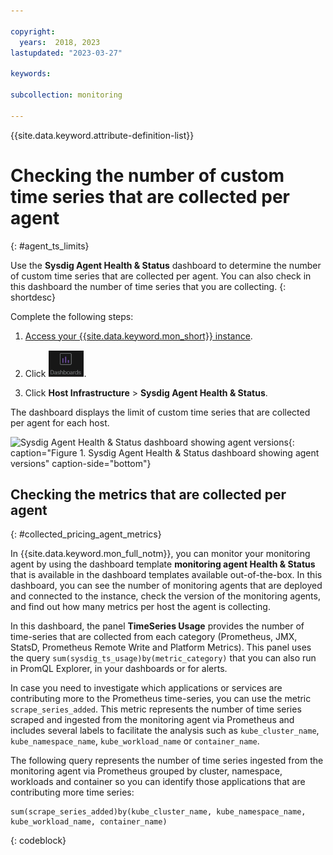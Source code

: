 ```yaml
---

copyright:
  years:  2018, 2023
lastupdated: "2023-03-27"

keywords:

subcollection: monitoring

---
```


{{site.data.keyword.attribute-definition-list}}


# Checking the number of custom time series that are collected per agent
{: #agent_ts_limits}

Use the **Sysdig Agent Health & Status** dashboard to determine the number of custom time series that are collected per agent. You can also check in this dashboard the number of time series that you are collecting.
{: shortdesc}



Complete the following steps:

1. [Access your {{site.data.keyword.mon_short}} instance](/docs/monitoring?topic=monitoring-launch).

2. Click ![Dashboard](../images/dashboards.png "Dashboard").

3. Click **Host Infrastructure** &gt; **Sysdig Agent Health & Status**.

The dashboard displays the limit of custom time series that are collected per agent for each host.

![Sysdig Agent Health & Status dashboard showing agent versions](../images/agent_version.png "Sysdig Agent Health & Status dashboard showing agent versions"){: caption="Figure 1. Sysdig Agent Health & Status dashboard showing agent versions" caption-side="bottom"}



## Checking the metrics that are collected per agent
{: #collected_pricing_agent_metrics}

In {{site.data.keyword.mon_full_notm}}, you can monitor your monitoring agent by using the dashboard template **monitoring agent Health & Status** that is available in the dashboard templates available out-of-the-box. In this dashboard, you can see the number of monitoring agents that are deployed and connected to the instance, check the version of the monitoring agents, and find out how many metrics per host the agent is collecting.

In this dashboard, the panel **TimeSeries Usage** provides the number of time-series that are collected from each category (Prometheus, JMX, StatsD, Prometheus Remote Write and Platform Metrics). This panel uses the query `sum(sysdig_ts_usage)by(metric_category)` that you can also run in PromQL Explorer, in your dashboards or for alerts.

In case you need to investigate which applications or services are contributing more to the Prometheus time-series, you can use the metric `scrape_series_added`. This metric represents the number of time series scraped and ingested from the monitoring agent via Prometheus and includes several labels to facilitate the analysis such as `kube_cluster_name`, `kube_namespace_name`, `kube_workload_name` or `container_name`.

The following query represents the number of time series ingested from the monitoring agent via Prometheus grouped by cluster, namespace, workloads and container so you can identify those applications that are contributing more time series:

```
sum(scrape_series_added)by(kube_cluster_name, kube_namespace_name, kube_workload_name, container_name)
```
{: codeblock}
